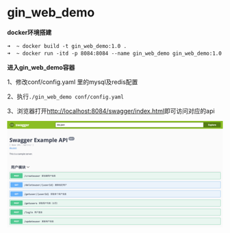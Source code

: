 # gin_web_demo

**docker环境搭建**

```dockerfile
➜  ~ docker build -t gin_web_demo:1.0 .
➜  ~ docker run -itd -p 8084:8084 --name gin_web_demo gin_web_demo:1.0
```

**进入gin_web_demo容器**

1、修改conf/config.yaml 里的mysql及redis配置

2、执行`./gin_web_demo conf/config.yaml`

3、浏览器打开[http://localhost:8084/swagger/index.html](http://localhost:8084/swagger/index.html)即可访问对应的api

![swagger-api](./static/images/swagger-api.png)
